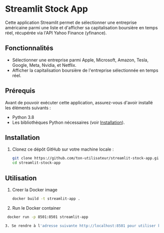 # Streamlit Stock App

Cette application Streamlit permet de sélectionner une entreprise américaine parmi une liste et d'afficher sa capitalisation boursière en temps réel, récupérée via l'API Yahoo Finance (yfinance).

## Fonctionnalités

- Sélectionner une entreprise parmi Apple, Microsoft, Amazon, Tesla, Google, Meta, Nvidia, et Netflix.
- Afficher la capitalisation boursière de l'entreprise sélectionnée en temps réel.

## Prérequis

Avant de pouvoir exécuter cette application, assurez-vous d'avoir installé les éléments suivants :

- Python 3.8
- Les bibliothèques Python nécessaires (voir [Installation](#installation)).

## Installation

1. Clonez ce dépôt GitHub sur votre machine locale :

   ```bash
   git clone https://github.com/ton-utilisateur/streamlit-stock-app.git
   cd streamlit-stock-app
   
## Utilisation 

1. Creer la Docker image
   
   ```bash
   docker build -t streamlit-app .
   
2. Run le Docker container
   
  ```bash
   docker run -p 8501:8501 streamlit-app

3. Se rendre à l'adresse suivante http://localhost:8501 pour utiliser k'application



